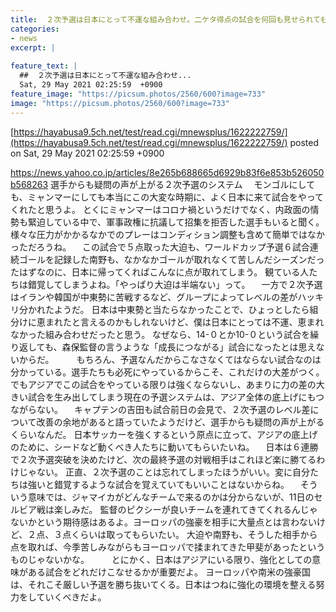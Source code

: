 ```yaml
---
title:  ２次予選は日本にとって不運な組み合わせ。二ケタ得点の試合を何回も見せられても…  
categories:
- news
excerpt: |
  
feature_text: |
  ##  ２次予選は日本にとって不運な組み合わせ...
  Sat, 29 May 2021 02:25:59  +0900
feature_image: "https://picsum.photos/2560/600?image=733"
image: "https://picsum.photos/2560/600?image=733"
---
```


[https://hayabusa9.5ch.net/test/read.cgi/mnewsplus/1622222759/](https://hayabusa9.5ch.net/test/read.cgi/mnewsplus/1622222759/)
posted on Sat, 29 May 2021 02:25:59  +0900

<!--more-->

https://news.yahoo.co.jp/articles/8e265b688665d6929b83f6e853b526050b568263 選手からも疑問の声が上がる２次予選のシステム 　モンゴルにしても、ミャンマーにしても本当にこの大変な時期に、よく日本に来て試合をやってくれたと思うよ。 とくにミャンマーはコロナ禍というだけでなく、内政面の情勢も緊迫している中で、軍事政権に抗議して招集を拒否した選手もいると聞く。 様々な圧力がかかるなかでのプレーはコンディション調整も含めて簡単ではなかっただろうね。 　この試合で５点取った大迫も、ワールドカップ予選６試合連続ゴールを記録した南野も、なかなかゴールが取れなくて苦しんだシーズンだったはずなのに、日本に帰ってくればこんなに点が取れてしまう。 観ている人たちは錯覚してしまうよね。「やっぱり大迫は半端ない」って。 　一方で２次予選はイランや韓国が中東勢に苦戦するなど、グループによってレベルの差がハッキリ分かれたようだ。 日本は中東勢と当たらなかったことで、ひょっとしたら組分けに恵まれたと言えるのかもしれないけど、僕は日本にとっては不運、恵まれなかった組み合わせだったと思う。 なぜなら、14-０とか10-０という試合を繰り返しても、森保監督の言うような「成長につながる」試合になったとは思えないからだ。 　 　もちろん、予選なんだからこなさなくてはならない試合なのは分かっている。選手たちも必死にやっているからこそ、これだけの大差がつく。 でもアジアでこの試合をやっている限りは強くならないし、あまりに力の差の大きい試合を生み出してしまう現在の予選システムは、アジア全体の底上げにもつながらない。 　キャプテンの吉田も試合前日の会見で、２次予選のレベル差について改善の余地があると語っていたようだけど、選手からも疑問の声が上がるくらいなんだ。 日本サッカーを強くするという原点に立って、アジアの底上げのために、シードなど動くべき人たちに動いてもらいたいね。 　日本は６連勝で２次予選突破を決めたけど、次の最終予選の対戦相手はこれほど楽に勝てるわけじゃない。 正直、２次予選のことは忘れてしまったほうがいい。変に自分たちは強いと錯覚するような試合を覚えていてもいいことはないからね。 　そういう意味では、ジャマイカがどんなチームで来るのかは分からないが、11日のセルビア戦は楽しみだ。 監督のピクシーが良いチームを連れてきてくれるんじゃないかという期待感はあるよ。ヨーロッパの強豪を相手に大量点とは言わないけど、２点、３点くらいは取ってもらいたい。 大迫や南野も、そうした相手から点を取れば、今季苦しみながらもヨーロッパで揉まれてきた甲斐があったというものじゃないかな。 　 　とにかく、日本はアジアにいる限り、強化としての意味がある試合をどれだけこなせるかが重要だよ。 ヨーロッパや南米の強豪国は、それこそ厳しい予選を勝ち抜いてくる。日本はつねに強化の環境を整える努力をしていくべきだよ。
